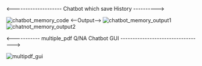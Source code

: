 <-------------------- Chatbot which save History ----------> 

![chatbot_memory_code](https://github.com/user-attachments/assets/bf2fcf22-7db0-4940-b71e-2a8f93994d38)
<--Output-->
![chatbot_memory_output1](https://github.com/user-attachments/assets/a58a3413-4b39-44f4-974b-5853b9cec7a7)
![chatnot_memory_output2](https://github.com/user-attachments/assets/b0044073-8645-4e0f-ba02-2c1b4d9e8bc3)







<----------- multiple_pdf Q/NA Chatbot  GUI ---------------------------------->

![multipdf_gui](https://github.com/user-attachments/assets/804c489c-9079-4eaa-bc6a-998f2cb6bf3d)
